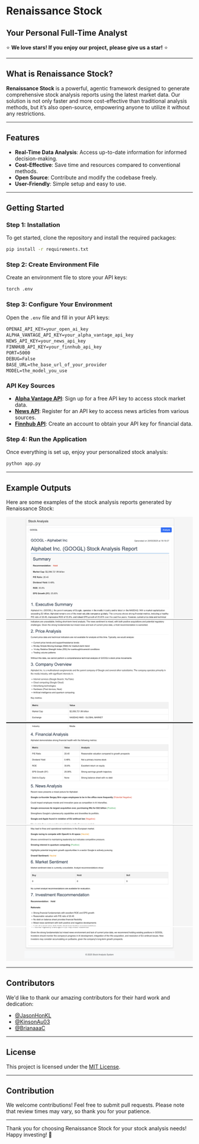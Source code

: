 # Renaissance Stock

## Your Personal Full-Time Analyst

⭐ **We love stars! If you enjoy our project, please give us a star!** ⭐

---

## What is Renaissance Stock?

**Renaissance Stock** is a powerful, agentic framework designed to generate comprehensive stock analysis reports using the latest market data. Our solution is not only faster and more cost-effective than traditional analysis methods, but it’s also open-source, empowering anyone to utilize it without any restrictions.

---

## Features

- **Real-Time Data Analysis**: Access up-to-date information for informed decision-making.
- **Cost-Effective**: Save time and resources compared to conventional methods.
- **Open Source**: Contribute and modify the codebase freely.
- **User-Friendly**: Simple setup and easy to use.

---

## Getting Started

### Step 1: Installation

To get started, clone the repository and install the required packages:

```bash
pip install -r requirements.txt
```

### Step 2: Create Environment File

Create an environment file to store your API keys:

```bash
torch .env
```

### Step 3: Configure Your Environment

Open the `.env` file and fill in your API keys:

```
OPENAI_API_KEY=your_open_ai_key
ALPHA_VANTAGE_API_KEY=your_alpha_vantage_api_key
NEWS_API_KEY=your_news_api_key
FINNHUB_API_KEY=your_finnhub_api_key
PORT=5000
DEBUG=False
BASE_URL=the_base_url_of_your_provider
MODEL=the_model_you_use
```

### API Key Sources

- **[Alpha Vantage API](https://www.alphavantage.co/support/#api-key)**: Sign up for a free API key to access stock market data.
- **[News API](https://newsapi.org/register)**: Register for an API key to access news articles from various sources.
- **[Finnhub API](https://finnhub.io/docs/api#authentication)**: Create an account to obtain your API key for financial data.

### Step 4: Run the Application

Once everything is set up, enjoy your personalized stock analysis:

```bash
python app.py
```

---

## Example Outputs

Here are some examples of the stock analysis reports generated by Renaissance Stock:

![Google Analysis 1](examples/google_1.png)
![Google Analysis 2](examples/google_2.png)
![Google Analysis 3](examples/google_3.png)
![Google Analysis 4](examples/google_4.png)
![Google Analysis 5](examples/google_5.png)

---

## Contributors

We'd like to thank our amazing contributors for their hard work and dedication:

- [@JasonHonKL](https://github.com/JasonHonKL)
- [@KinsonAu03](https://github.com/KinsonAu03)
- [@BrianaaaC](https://github.com/BrianaaaC)

---

## License

This project is licensed under the [MIT License](LICENSE).

---

## Contribution

We welcome contributions! Feel free to submit pull requests. Please note that review times may vary, so thank you for your patience.

---

Thank you for choosing Renaissance Stock for your stock analysis needs! Happy investing! 🚀
